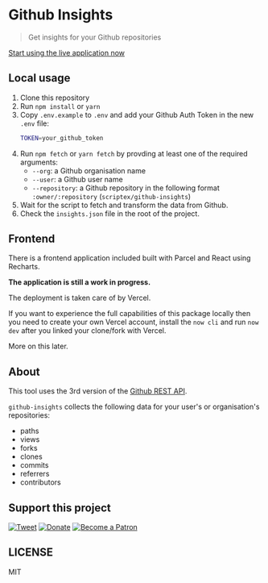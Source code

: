 # Github Insights

> Get insights for your Github repositories

[Start using the live application now](https://github-repository-insights.now.sh/)

## Local usage

1. Clone this repository
2. Run `npm install` or `yarn`
3. Copy `.env.example` to `.env` and add your Github Auth Token in the new `.env` file:
    ```sh
    TOKEN=your_github_token
    ```
4. Run `npm fetch` or `yarn fetch` by provding at least one of the required arguments:
    - `--org`: a Github organisation name
    - `--user`: a Github user name
    - `--repository`: a Github repository in the following format `:owner/:repository` (`scriptex/github-insights`)
5. Wait for the script to fetch and transform the data from Github.
6. Check the `insights.json` file in the root of the project.

## Frontend

There is a frontend application included built with Parcel and React using Recharts.

**The application is still a work in progress.**

The deployment is taken care of by Vercel.

If you want to experience the full capabilities of this package locally then you need to create your own Vercel account, install the `now cli` and run `now dev` after you linked your clone/fork with Vercel.

More on this later.

## About

This tool uses the 3rd version of the [Github REST API](https://developer.github.com/v3/).

`github-insights` collects the following data for your user's or organisation's repositories:

-   paths
-   views
-   forks
-   clones
-   commits
-   referrers
-   contributors

## Support this project

[![Tweet](https://img.shields.io/badge/Tweet-Share_this_repository-blue.svg?style=flat-square&logo=twitter&color=38A1F3)](https://twitter.com/intent/tweet?text=Checkout%20this%20awesome%20software%20project%3A&url=https%3A%2F%2Fgithub.com%2Fscriptex%2Fgithub-insights&via=scriptexbg&hashtags=software%2Cgithub%2Ccode%2Cawesome)
[![Donate](https://img.shields.io/badge/Donate-Support_me_on_PayPal-blue.svg?style=flat-square&logo=paypal&color=222d65)](https://www.paypal.me/scriptex)
[![Become a Patron](https://img.shields.io/badge/Become_Patron-Support_me_on_Patreon-blue.svg?style=flat-square&logo=patreon&color=e64413)](https://www.patreon.com/atanas)

## LICENSE

MIT
